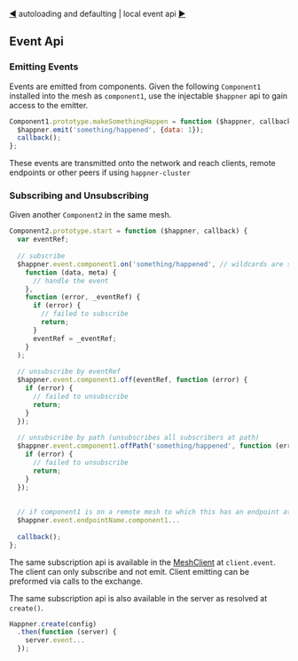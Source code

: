 [◀](autoload.md) autoloading and defaulting | local event api [▶](local-event.md)

## Event Api

### Emitting Events

Events are emitted from components. Given the following `Component1` installed into the mesh as `component1`, use the injectable `$happner` api to gain access to the emitter.

```javascript
Component1.prototype.makeSomethingHappen = function ($happner, callback) {
  $happner.emit('something/happened', {data: 1});
  callback();
};
```

These events are transmitted onto the network and reach clients, remote endpoints or other peers if using  `happner-cluster`

### Subscribing and Unsubscribing

Given another `Component2` in the same mesh.

```javascript
Component2.prototype.start = function ($happner, callback) {
  var eventRef;
  
  // subscribe
  $happner.event.component1.on('something/happened', // wildcards are supported
    function (data, meta) {
      // handle the event
    },
    function (error, _eventRef) {
      if (error) {
        // failed to subscribe
        return;
      }
      eventRef = _eventRef;
    }
  );
  
  // unsubscribe by eventRef
  $happner.event.component1.off(eventRef, function (error) {
    if (error) {
      // failed to unsubscribe
      return;
    }
  });
  
  // unsubscribe by path (unsubscribes all subscribers at path)
  $happner.event.component1.offPath('something/happened', function (error) {
    if (error) {
      // failed to unsubscribe
      return;
    }
  });
  
  
  // if component1 is on a remote mesh to which this has an endpoint attached
  $happner.event.endpointName.component1...
  
  callback();
};
```

The same subscription api is available in the [MeshClient](client.md) at `client.event`. The client can only subscribe and not emit. Client emitting can be preformed via calls to the exchange.

The same subscription api is also available in the server as resolved at `create()`.

```javascript
Happner.create(config)
  .then(function (server) {
    server.event...
  });
```